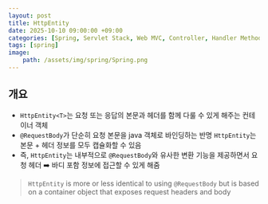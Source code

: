 ```yaml
---
layout: post
title: HttpEntity
date: 2025-10-10 09:00:00 +09:00
categories: [Spring, Servlet Stack, Web MVC, Controller, Handler Method]
tags: [spring]
image:
    path: /assets/img/spring/Spring.png
---
```


## 개요

- `HttpEntity<T>`는 요청 또는 응답의 본문과 헤더를 함께 다룰 수 있게 해주는 컨테이너 객체
- `@RequestBody`가 단순히 요청 본문을 java 객체로 바인딩하는 반명 `HttpEntity`는 본문 + 헤더 정보를 모두 캡슐화할 수 있음
- 즉, `HttpEntity`는 내부적으로 `@RequestBody`와 유사한 변환 기능을 제공하면서 요청 헤더 ➡️ 바디 포함 정보에 접근할 수 있게 해줌

> `HttpEntity` is more or less identical to using `@RequestBody` but is based on a container object that exposes request headers and body
